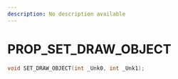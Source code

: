 ```yaml
---
description: No description available 
---
```


# PROP\_SET_DRAW_OBJECT

```cpp
void SET_DRAW_OBJECT(int _Unk0, int _Unk1);
```